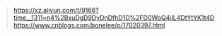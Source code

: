 > https://xz.aliyun.com/t/9166?time__1311=n4%2BxuDgD9DyDnDfhD1D%2FD0WoQ4iIL4DtYtYK1t4D
> https://www.cnblogs.com/bonelee/p/17020397.html
